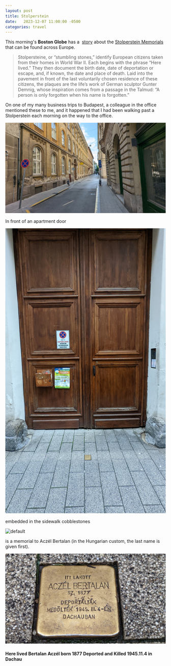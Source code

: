 ```yaml
---
layout: post
title: Stolperstein
date:   2023-12-07 11:00:00 -0500
categories: travel
---
```

This morning's **Boston Globe** has a  [story](https://www.bostonglobe.com/2023/12/07/lifestyle/all-across-europe-stumbling-stones-honor-victims-nazi-regime/?s_campaign=8315) about the [Stolperstein Memorials](https://en.wikipedia.org/wiki/Stolperstein) that can be found across Europe. 

>Stolpersteine, or “stumbling stones,” identify European citizens taken from their homes in World War II. Each begins with the phrase “Here lived.” They then document the birth date, date of deportation or escape, and, if known, the date and place of death. Laid into the pavement in front of the last voluntarily chosen residence of these citizens, the plaques are the life’s work of German sculptor Gunter Demnig, whose inspiration comes from a passage in the Talmud: “A person is only forgotten when his name is forgotten.”

On one of my many business trips to Budapest, a colleague in the office mentioned these to me, and it happened that I had been walking past a Stolperstein each morning on the way to the office.

![default](/images/scontext.jpg)

In front of an apartment door

![default](/images/sdoor.jpg)

embedded in the sidewalk cobblestones

![default](/images/swalk.jpg)

is a memorial to Aczél Bertalan (in the Hungarian custom, the last name is given first).

![default](/images/sstone.jpg)

#### Here lived Bertalan Aczél born 1877 Deported and Killed 1945.11.4 in Dachau
